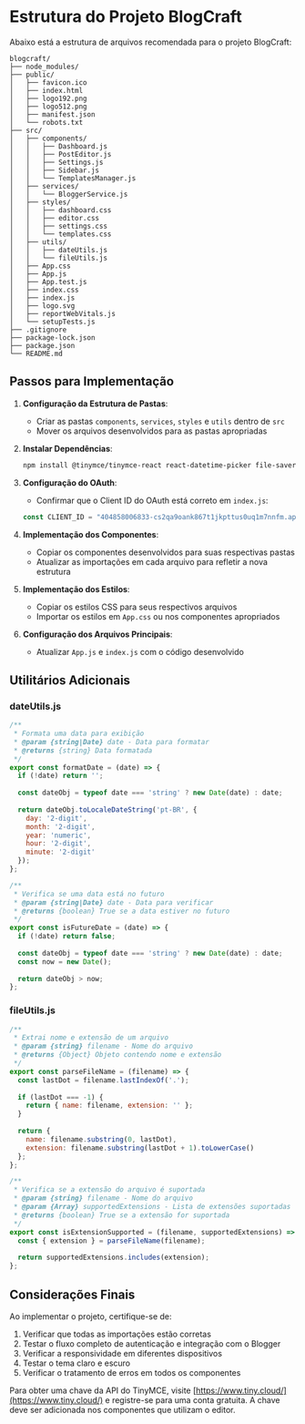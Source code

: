 # Estrutura do Projeto BlogCraft

Abaixo está a estrutura de arquivos recomendada para o projeto BlogCraft:

```
blogcraft/
├── node_modules/
├── public/
│   ├── favicon.ico
│   ├── index.html
│   ├── logo192.png
│   ├── logo512.png
│   ├── manifest.json
│   └── robots.txt
├── src/
│   ├── components/
│   │   ├── Dashboard.js
│   │   ├── PostEditor.js
│   │   ├── Settings.js
│   │   ├── Sidebar.js
│   │   └── TemplatesManager.js
│   ├── services/
│   │   └── BloggerService.js
│   ├── styles/
│   │   ├── dashboard.css
│   │   ├── editor.css
│   │   ├── settings.css
│   │   └── templates.css
│   ├── utils/
│   │   ├── dateUtils.js
│   │   └── fileUtils.js
│   ├── App.css
│   ├── App.js
│   ├── App.test.js
│   ├── index.css
│   ├── index.js
│   ├── logo.svg
│   ├── reportWebVitals.js
│   └── setupTests.js
├── .gitignore
├── package-lock.json
├── package.json
└── README.md
```

## Passos para Implementação

1. **Configuração da Estrutura de Pastas**:
   - Criar as pastas `components`, `services`, `styles` e `utils` dentro de `src`
   - Mover os arquivos desenvolvidos para as pastas apropriadas

2. **Instalar Dependências**:
   ```bash
   npm install @tinymce/tinymce-react react-datetime-picker file-saver @react-oauth/google react-router-dom
   ```

3. **Configuração do OAuth**:
   - Confirmar que o Client ID do OAuth está correto em `index.js`:
   ```javascript
   const CLIENT_ID = "404858006833-cs2qa9oank867t1jkpttus0uq1m7nnfm.apps.googleusercontent.com";
   ```

4. **Implementação dos Componentes**:
   - Copiar os componentes desenvolvidos para suas respectivas pastas
   - Atualizar as importações em cada arquivo para refletir a nova estrutura

5. **Implementação dos Estilos**:
   - Copiar os estilos CSS para seus respectivos arquivos
   - Importar os estilos em `App.css` ou nos componentes apropriados

6. **Configuração dos Arquivos Principais**:
   - Atualizar `App.js` e `index.js` com o código desenvolvido

## Utilitários Adicionais

### dateUtils.js

```javascript
/**
 * Formata uma data para exibição
 * @param {string|Date} date - Data para formatar
 * @returns {string} Data formatada
 */
export const formatDate = (date) => {
  if (!date) return '';
  
  const dateObj = typeof date === 'string' ? new Date(date) : date;
  
  return dateObj.toLocaleDateString('pt-BR', {
    day: '2-digit',
    month: '2-digit',
    year: 'numeric',
    hour: '2-digit',
    minute: '2-digit'
  });
};

/**
 * Verifica se uma data está no futuro
 * @param {string|Date} date - Data para verificar
 * @returns {boolean} True se a data estiver no futuro
 */
export const isFutureDate = (date) => {
  if (!date) return false;
  
  const dateObj = typeof date === 'string' ? new Date(date) : date;
  const now = new Date();
  
  return dateObj > now;
};
```

### fileUtils.js

```javascript
/**
 * Extrai nome e extensão de um arquivo
 * @param {string} filename - Nome do arquivo
 * @returns {Object} Objeto contendo nome e extensão
 */
export const parseFileName = (filename) => {
  const lastDot = filename.lastIndexOf('.');
  
  if (lastDot === -1) {
    return { name: filename, extension: '' };
  }
  
  return {
    name: filename.substring(0, lastDot),
    extension: filename.substring(lastDot + 1).toLowerCase()
  };
};

/**
 * Verifica se a extensão do arquivo é suportada
 * @param {string} filename - Nome do arquivo
 * @param {Array} supportedExtensions - Lista de extensões suportadas
 * @returns {boolean} True se a extensão for suportada
 */
export const isExtensionSupported = (filename, supportedExtensions) => {
  const { extension } = parseFileName(filename);
  
  return supportedExtensions.includes(extension);
};
```

## Considerações Finais

Ao implementar o projeto, certifique-se de:

1. Verificar que todas as importações estão corretas
2. Testar o fluxo completo de autenticação e integração com o Blogger
3. Verificar a responsividade em diferentes dispositivos
4. Testar o tema claro e escuro
5. Verificar o tratamento de erros em todos os componentes

Para obter uma chave da API do TinyMCE, visite [https://www.tiny.cloud/](https://www.tiny.cloud/) e registre-se para uma conta gratuita. A chave deve ser adicionada nos componentes que utilizam o editor.
